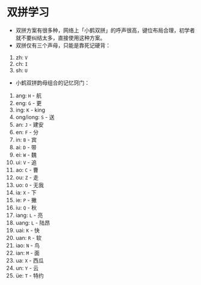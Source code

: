 # 双拼学习

- 双拼方案有很多种，网络上「小鹤双拼」的呼声很高，键位布局合理，初学者就不要纠结太多，直接使用这种方案。
- 双拼仅有三个声母，只能是靠死记硬背：
1. zh: `V`
2. ch: `I`
3. sh: `U`

* 小鹤双拼韵母组合的记忆窍门：
1. ang: `H` -  航
2. eng: `G` - 更
3. ing: `K` - king
4. ong/iong: `S` - 送
5. an: `J` - 建安
6. en: `F` - 分
7. in: `B` - 宾
8. ai: `D` - 带
9. ei: `W` - 魏
10. ui: `V` - 追
11. ao: `C` - 曹
12. ou: `Z` - 走
13. uo: `O` - 无我
14. ia: `X` - 下
15. ie: `P` - 撇
16. iu: `Q` - 秋
17. iang: `L` - 亮
18. uang: `L` - 陆昂
19. uai: `K` - 快
20. uan: `R` - 软
21. iao: `N` - 鸟
22. ian: `M` - 面
23. ua: `X` - 西瓜
24. un: `Y` - 云
25. üe: `T` - 特约

